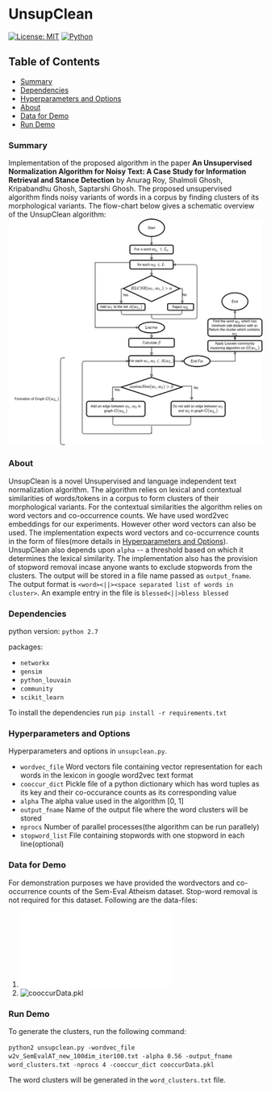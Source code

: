 # UnsupClean
[![License: MIT](https://img.shields.io/badge/License-MIT-yellow.svg)](https://opensource.org/licenses/MIT)
[![Python](https://img.shields.io/badge/python-2.7-blue.svg)](https://www.python.org/)


## Table of Contents

* [Summary](#summary)
* [Dependencies](#dependencies)
* [Hyperparameters and Options](#hyperparameters-and-options)
* [About](#about)
* [Data for Demo](#data-for-demo)
* [Run Demo](#run-demo)

### Summary
Implementation of the proposed algorithm in the paper **An Unsupervised Normalization Algorithm for Noisy Text: A Case Study for Information Retrieval and Stance Detection** by Anurag Roy, Shalmoli Ghosh, Kripabandhu Ghosh, Saptarshi Ghosh. The proposed unsupervised algorithm finds noisy variants of words in a corpus by finding clusters of its morphological variants. The  flow-chart below gives a schematic overview of the UnsupClean algorithm:
![UnsupClean](UnsupClean.png "Flow-chart of UnsupClean")


### About
UnsupClean is a novel Unsupervised and language independent text normalization algorithm. The algorithm relies on lexical and contextual similarities of words/tokens in a corpus to form clusters of their morphological variants. For the contextual similarities the algorithm relies on word vectors and co-occurrence counts. We have used word2vec embeddings for our experiments. However other word vectors can also be used. The implementation expects word vectors and co-occurrence counts in the form of files(more details in [Hyperparameters and Options](#hyperparameters-and-options)). UnsupClean also depends upon `alpha` -- a threshold based on which it determines the lexical similarity. The implementation also has the provision of stopword removal incase anyone wants to exclude stopwords from the clusters. The output will be stored in a file name passed as `output_fname`. The output format is `<word><||><space separated list of words in cluster>`. An example entry in the file is `blessed<||>bless blessed`

### Dependencies
python version: `python 2.7`

packages: 
- `networkx`
- `gensim`
- `python_louvain`
- `community`
- `scikit_learn`

To install the dependencies run `pip install -r requirements.txt`

### Hyperparameters and Options
Hyperparameters and options in `unsupclean.py`.

- `wordvec_file` Word vectors file containing vector representation for each words in the lexicon in google word2vec text format
- `cooccur_dict` Pickle file of a python dictionary which has word tuples as its key and their co-occurance counts as its corresponding value
- `alpha` The alpha value used in the algorithm  \[0, 1\]
- `output_fname` Name of the output file where the word clusters will be stored
- `nprocs` Number of parallel processes(the algorithm can be run parallely)
- `stopword_list` File containing stopwords with one stopword in each line(optional)

### Data for Demo
For demonstration purposes we have provided the wordvectors and co-occurrence counts of the Sem-Eval Atheism dataset. Stop-word removal is not required for this dataset. Following are the data-files:

1. ![w2v_SemEvalAT_new_100dim_iter100.txt](w2v_SemEvalAT_new_100dim_iter100.txt)
2. ![cooccurData.pkl](cooccurData.pkl)
  
### Run Demo
To generate the clusters, run the following command:

`python2 unsupclean.py -wordvec_file w2v_SemEvalAT_new_100dim_iter100.txt -alpha 0.56 -output_fname word_clusters.txt -nprocs 4 -cooccur_dict cooccurData.pkl`

The word clusters will be generated in the `word_clusters.txt` file. 


